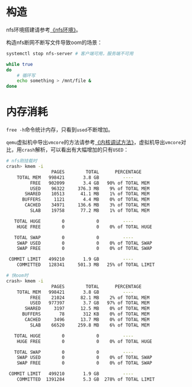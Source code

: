 # 构造

nfs环境搭建请参考[《nfs环境》](https://chenxiaosong.com/courses/nfs/nfs-environment.html)。

构造nfs断网不断写文件导致oom的场景：
```sh
systemctl stop nfs-server # 客户端可用，服务端不可用

while true
do
    # 循环写
    echo something > /mnt/file &
done
```

# 内存消耗

`free -h`命令统计内存，只看到`used`不断增加。

`qemu`虚拟机中导出`vmcore`的方法请参考[《内核调试方法》](https://chenxiaosong.com/courses/kernel/kernel-debug.html)，虚拟机导出`vmcore`对比，用`crash`解析，可以看出有大幅增加的只有`USED`：
```sh
# nfs刚挂载时
crash> kmem -i
                 PAGES        TOTAL      PERCENTAGE
    TOTAL MEM   998421       3.8 GB         ----
         FREE   902099       3.4 GB   90% of TOTAL MEM
         USED    96322     376.3 MB    9% of TOTAL MEM
       SHARED    10513      41.1 MB    1% of TOTAL MEM
      BUFFERS     1121       4.4 MB    0% of TOTAL MEM
       CACHED    34971     136.6 MB    3% of TOTAL MEM
         SLAB    19758      77.2 MB    1% of TOTAL MEM

   TOTAL HUGE        0            0         ----
    HUGE FREE        0            0    0% of TOTAL HUGE

   TOTAL SWAP        0            0         ----
    SWAP USED        0            0    0% of TOTAL SWAP
    SWAP FREE        0            0    0% of TOTAL SWAP

 COMMIT LIMIT   499210       1.9 GB         ----
    COMMITTED   128341     501.3 MB   25% of TOTAL LIMIT

# 快oom时
crash> kmem -i
                 PAGES        TOTAL      PERCENTAGE
    TOTAL MEM   998421       3.8 GB         ----
         FREE    21024      82.1 MB    2% of TOTAL MEM
         USED   977397       3.7 GB   97% of TOTAL MEM
       SHARED     3197      12.5 MB    0% of TOTAL MEM
      BUFFERS       78       312 KB    0% of TOTAL MEM
       CACHED     3496      13.7 MB    0% of TOTAL MEM
         SLAB    66520     259.8 MB    6% of TOTAL MEM

   TOTAL HUGE        0            0         ----
    HUGE FREE        0            0    0% of TOTAL HUGE

   TOTAL SWAP        0            0         ----
    SWAP USED        0            0    0% of TOTAL SWAP
    SWAP FREE        0            0    0% of TOTAL SWAP

 COMMIT LIMIT   499210       1.9 GB         ----
    COMMITTED  1391284       5.3 GB  278% of TOTAL LIMIT
```
